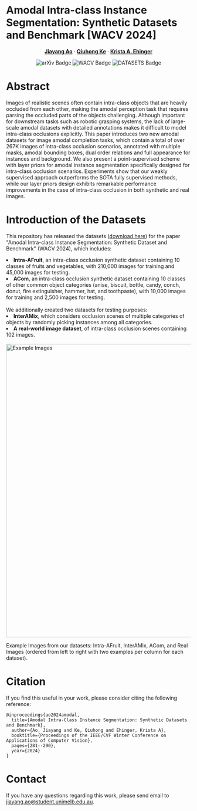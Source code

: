 # Amodal Intra-class Instance Segmentation: Synthetic Datasets and Benchmark [WACV 2024]

<p align="center">
  <p align="center" margin-bottom="0px">
    <a href="https://jiayangao.github.io/"><strong>Jiayang Ao</strong></a>
    ·
    <a href="https://research.monash.edu/en/persons/qiuhong-ke/"><strong>Qiuhong Ke</strong></a>
    ·
    <a href="http://www.kehinger.com/"><strong>Krista A. Ehinger</strong></a>
    <p align="center">
    <a href="https://arxiv.org/abs/2303.06596" style="text-decoration:none;">
      <img src="https://img.shields.io/badge/arXiv-2303.06596-b31b1b.svg" alt="arXiv Badge">
    </a>
    <a href="https://openaccess.thecvf.com/content/WACV2024/papers/Ao_Amodal_Intra-Class_Instance_Segmentation_Synthetic_Datasets_and_Benchmark_WACV_2024_paper.pdf" style="text-decoration:none;">
      <img src="https://img.shields.io/badge/Pub-WACV'24-blue" alt="WACV Badge">
    </a>
    <a href="https://unimelbcloud-my.sharepoint.com/:f:/g/personal/jiayanga_student_unimelb_edu_au/EnJw4L6DwqtFs9URrdUKEuYBBsitZlqU-Vdd3H0fO55BWQ?e=dy8rNp" style="text-decoration:none;">
      <img src="https://img.shields.io/badge/Download-DATASETS-yellow" alt="DATASETS Badge">
    </a>
  </p>
</p>

# Abstract
Images of realistic scenes often contain intra-class objects that are heavily occluded from each other, making the amodal perception task that requires parsing the occluded parts of the objects challenging. Although important for downstream tasks such as robotic grasping systems, the lack of large-scale amodal datasets with detailed annotations makes it difficult to model intra-class occlusions explicitly. This paper introduces two new amodal datasets for image amodal completion tasks, which contain a total of over 267K images of intra-class occlusion scenarios, annotated with multiple masks, amodal bounding boxes, dual order relations and full appearance for instances and background. We also present a point-supervised scheme with layer priors for amodal instance segmentation specifically designed for intra-class occlusion scenarios. Experiments show that our weakly supervised approach outperforms the SOTA fully supervised methods, while our layer priors design exhibits remarkable performance improvements in the case of intra-class occlusion in both synthetic and real images.

# Introduction of the Datasets
This repository has released the datasets ([download here](https://unimelbcloud-my.sharepoint.com/:f:/g/personal/jiayanga_student_unimelb_edu_au/EnJw4L6DwqtFs9URrdUKEuYBBsitZlqU-Vdd3H0fO55BWQ?e=dy8rNp)) for the paper "Amodal Intra-class Instance Segmentation: Synthetic Dataset and Benchmark" (WACV 2024), which includes:
<li> <b> Intra-AFruit</b>, an intra-class occlusion synthetic dataset containing 10 classes of fruits and vegetables, with 210,000 images for training and 45,000 images for
testing.</li>
<li> <b> ACom</b>, an intra-class occlusion synthetic dataset containing 10 classes of other common object categories (anise, biscuit, bottle, candy, conch,
donut, fire extinguisher, hammer, hat, and toothpaste), with 10,000 images for training and 2,500 images for
testing. </li>

<br>
We additionally created two datasets for testing purposes:
<li> <b>InterAMix</b>, which considers occlusion scenes of multiple categories of objects by randomly picking instances among all categories.</li> 
<li> <b> A real-world image dataset</b>, of intra-class occlusion scenes containing 102 images.</li>
<br>
<img width="800" alt="Example Images" src="https://github.com/saraao/amodal-dataset/assets/39376629/f3295032-d539-45d6-b96a-b3b7831298eb">

Example Images from our datasets: Intra-AFruit, InterAMix, ACom, and Real Images (ordered from left to right with two examples per column for each dataset). 
<br>



# Citation
If you find this useful in your work, please consider citing the following reference:
```
@inproceedings{ao2024amodal,
  title={Amodal Intra-Class Instance Segmentation: Synthetic Datasets and Benchmark},
  author={Ao, Jiayang and Ke, Qiuhong and Ehinger, Krista A},
  booktitle={Proceedings of the IEEE/CVF Winter Conference on Applications of Computer Vision},
  pages={281--290},
  year={2024}
}
```

# Contact
If you have any questions regarding this work, please send email to jiayang.ao@student.unimelb.edu.au.
